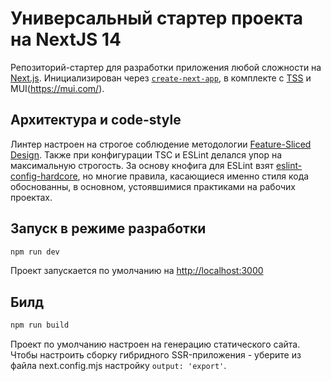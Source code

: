 # Универсальный стартер проекта на NextJS 14

Репозиторий-стартер для разработки приложения любой сложности на [Next.js](https://nextjs.org/). 
Инициализирован через [`create-next-app`](https://github.com/vercel/next.js/tree/canary/packages/create-next-app),
в комплекте с [TSS](https://www.tss-react.dev/) и MUI(https://mui.com/).

## Архитектура и code-style

Линтер настроен на строгое соблюдение методологии [Feature-Sliced Design](https://feature-sliced.design/).
Также при конфигурации TSC и ESLint делался упор на максимальную строгость. За основу кнофига для ESLint взят 
[eslint-config-hardcore](https://github.com/EvgenyOrekhov/eslint-config-hardcore), но многие правила, касающиеся именно стиля кода
обоснованны, в основном, устоявшимися практиками на рабочих проектах.

## Запуск в режиме разработки

```bash
npm run dev
```

Проект запускается по умолчанию на [http://localhost:3000](http://localhost:3000)

## Билд

```bash
npm run build
```

Проект по умолчанию настроен на генерацию статического сайта. Чтобы настроить сборку гибридного SSR-приложения - уберите
из файла next.config.mjs настройку `output: 'export'`.